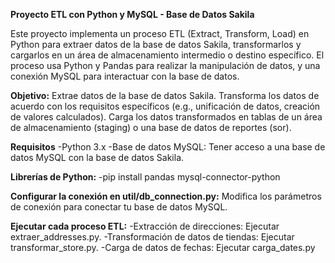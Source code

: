 **Proyecto ETL con Python y MySQL - Base de Datos Sakila**

Este proyecto implementa un proceso ETL (Extract, Transform, Load) en Python para extraer datos de la base de datos Sakila, transformarlos y 
cargarlos en un área de almacenamiento intermedio o destino específico. El proceso usa Python y Pandas para realizar la manipulación de datos, 
y una conexión MySQL para interactuar con la base de datos.

**Objetivo:**
Extrae datos de la base de datos Sakila.
Transforma los datos de acuerdo con los requisitos específicos (e.g., unificación de datos, creación de valores calculados).
Carga los datos transformados en tablas de un área de almacenamiento (staging) o una base de datos de reportes (sor).

**Requisitos**
-Python 3.x
-Base de datos MySQL: Tener acceso a una base de datos MySQL con la base de datos Sakila.

**Librerías de Python:** 
-pip install pandas mysql-connector-python

**Configurar la conexión en util/db_connection.py:**
Modifica los parámetros de conexión para conectar tu base de datos MySQL.

**Ejecutar cada proceso ETL:**
  -Extracción de direcciones: Ejecutar extraer_addresses.py.
  -Transformación de datos de tiendas: Ejecutar transformar_store.py.
  -Carga de datos de fechas: Ejecutar carga_dates.py
